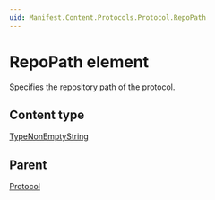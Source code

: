 ```yaml
---
uid: Manifest.Content.Protocols.Protocol.RepoPath
---
```


# RepoPath element

Specifies the repository path of the protocol.

## Content type

[TypeNonEmptyString](xref:Manifest-TypeNonEmptyString)

## Parent

[Protocol](xref:Manifest.Content.Protocols.Protocol)
